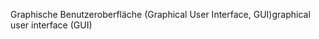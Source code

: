 <span data-ttu-id="27087-101">Graphische Benutzeroberfläche (Graphical User Interface, GUI)</span><span class="sxs-lookup"><span data-stu-id="27087-101">graphical user interface (GUI)</span></span>